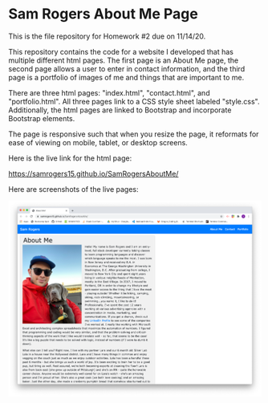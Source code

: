 # Sam Rogers About Me Page
This is the file repository for Homework #2 due on 11/14/20.

This repository contains the code for a website I developed that has multiple different html pages. The first page is an About Me page, the second page allows a user to enter in contact information, and the third page is a portfolio of images of me and things that are important to me.

There are three html pages: "index.html", "contact.html", and "portfolio.html". All three pages link to a CSS style sheet labeled "style.css". Additionally, the html pages are linked to Bootstrap and incorporate Bootstrap elements.

The page is responsive such that when you resize the page, it reformats for ease of viewing on mobile, tablet, or desktop screens.

Here is the live link for the html page:

https://samrogers15.github.io/SamRogersAboutMe/

Here are screenshots of the live pages:

![Sam Rogers About Me Screenshot](./assets/images/SamRogersAboutMeScreenshot.png)



